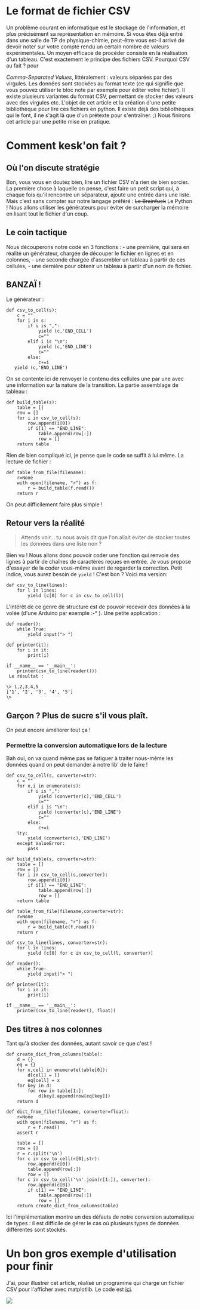 # Le format de fichier CSV 
Un problème courant en informatique est le stockage de l'information, et plus précisément sa représentation en mémoire. Si vous êtes déjà entré dans une salle de TP de physique-chimie, peut-être vous est-il arrivé de devoir noter sur votre compte rendu un certain nombre de valeurs expérimentales. Un moyen efficace de procéder consiste en la réalisation d'un tableau. C'est exactement le principe des fichiers CSV. Pourquoi CSV au fait ? pour 

*Comma-Separated Values*, littéralement : valeurs séparées par des virgules. Les données sont stockées au format texte (ce qui signifie que vous pouvez utiliser le bloc note par exemple pour éditer votre fichier). Il existe plusieurs variantes du format CSV, permettant de stocker des valeurs avec des virgules etc. L'objet de cet article et la création d'une petite bibliothèque pour lire ces fichiers en python. Il existe déjà des bibliothèques qui le font, il ne s'agit là que d'un prétexte pour s'entraîner. ;) Nous finirons cet article par une petite mise en pratique. 
# Comment kesk'on fait ?

## Où l'on discute stratégie 
Bon, vous vous en doutez bien, lire un fichier CSV n'a rien de bien sorcier. La première chose à laquelle on pense, c'est faire un petit script qui, à chaque fois qu'il rencontre un séparateur, ajoute une entrée dans une liste. Mais c'est sans compter sur notre langage préféré : <s>Le Brainfuck</s> Le Python ! Nous allons utiliser les générateurs pour éviter de surcharger la mémoire en lisant tout le fichier d'un coup. 

## Le coin tactique 
Nous découperons notre code en 3 fonctions : - une première, qui sera en réalité un générateur, chargée de découper le fichier en lignes et en colonnes, - une seconde chargée d'assembler un tableau à partir de ces cellules, - une dernière pour obtenir un tableau à partir d'un nom de fichier. 

## BANZAÏ ! 
Le générateur : 

    def csv_to_cell(s):
        c = ""
        for i in s:
            if i is ",":
                yield (c,'END_CELL')
                c=""
            elif i is "\n":
                yield (c,'END_LINE')
                c=""
            else:
                c+=i
       yield (c,'END_LINE')

On se contente ici de renvoyer le contenu des cellules une par une avec une information sur la nature de la transition. La partie assemblage de tableau : 

    def build_table(s):
        table = []
        row = []
        for i in csv_to_cell(s):
            row.append(i[0])
            if i[1] == "END_LINE":
                table.append(row[:])
                row = []
        return table

Rien de bien compliqué ici, je pense que le code se suffit à lui même. La lecture de fichier : 

    def table_from_file(filename):
        r=None
        with open(filename, "r") as f:
            r = build_table(f.read())
        return r

On peut difficilement faire plus simple ! 

## Retour vers la réalité

> Attends voir... tu nous avais dit que l'on allait éviter de stocker toutes les données dans une liste non ?  

Bien vu ! Nous allons donc pouvoir coder une fonction qui renvoie des lignes à partir de chaînes de caractères reçues en entrée. Je vous propose d'essayer de la coder vous-même avant de regarder la correction. Petit indice, vous aurez besoin de `yield` ! C'est bon ? Voici ma version: 

    def csv_to_line(lines):
        for l in lines:
            yield [c[0] for c in csv_to_cell(l)]

L'intérêt de ce genre de structure est de pouvoir recevoir des données à la volée (d'une Arduino par exemple :-° ). Une petite application : 

    def reader():
        while True:
            yield input("> ")
    
    def printer(it):
        for i in it:
            print(i)
    
    if __name__ == '__main__':
        printer(csv_to_line(reader()))
     Le résultat : 

    \> 1,2,3,4,5
    ['1', '2', '3', '4', '5']
    \>
    

## Garçon ? Plus de sucre s'il vous plaît. 
On peut encore améliorer tout ça ! 

### Permettre la conversion automatique lors de la lecture 

Bah oui, on va quand même pas se fatiguer à traiter nous-même les données quand on peut demander à notre lib' de le faire ! 

    def csv_to_cell(s, converter=str):
        c = ""
        for x,i in enumerate(s):
            if i is ",":
                yield (converter(c),'END_CELL')
                c=""
            elif i is "\n":
                yield (converter(c),'END_LINE')
                c=""
            else:
                c+=i
        try:
            yield (converter(c),'END_LINE')
        except ValueError:
            pass
    
    def build_table(s, converter=str):
        table = []
        row = []
        for i in csv_to_cell(s,converter):
            row.append(i[0])
            if i[1] == "END_LINE":
                table.append(row[:])
                row = []
        return table
    
    def table_from_file(filename,converter=str):
        r=None
        with open(filename, "r") as f:
            r = build_table(f.read())
        return r
    
    def csv_to_line(lines, converter=str):
        for l in lines:
            yield [c[0] for c in csv_to_cell(l, converter)]
    
    def reader():
        while True:
            yield input("> ")
    
    def printer(it):
        for i in it:
            print(i)
    
    if __name__ == '__main__':
        printer(csv_to_line(reader(), float))
    

## Des titres à nos colonnes 

Tant qu'à stocker des données, autant savoir ce que c'est ! 

    def create_dict_from_columns(table):
        d = {}
        eq = {}
        for x,cell in enumerate(table[0]):
            d[cell] = []
            eq[cell] = x
        for key in d:
            for row in table[1:]:
                d[key].append(row[eq[key]])
        return d
    
    def dict_from_file(filename, converter=float):
        r=None
        with open(filename, "r") as f:
            r = f.read()
        assert r
    
        table = []
        row = []
        r = r.split('\n')
        for c in csv_to_cell(r[0],str):
            row.append(c[0])
            table.append(row[:])
            row = []
        for c in csv_to_cell('\n'.join(r[1:]), converter):
            row.append(c[0])
            if c[1] == "END_LINE":
                table.append(row[:])
                row = []
        return create_dict_from_columns(table)

Ici l'implémentation montre un des défauts de notre conversion automatique de types : il est difficile de gérer le cas où plusieurs types de données différentes sont stockés. 

# Un bon gros exemple d'utilisation pour finir 

J'ai, pour illustrer cet article, réalisé un programme qui charge un fichier CSV pour l'afficher avec matplotlib. Le code est [ici][1]. 

![][2]

 [1]: https://github.com/Klafyvel/ArticleSivigikCSV
 [2]: http://sivigik.com/wp-content/uploads/2016/02/screencastCSV.gif
